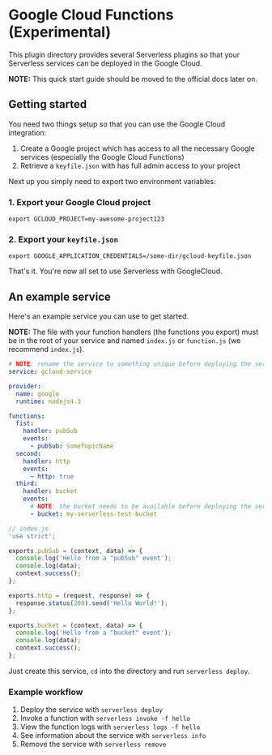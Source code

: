 # Google Cloud Functions (Experimental)

This plugin directory provides several Serverless plugins so that your Serverless
services can be deployed in the Google Cloud.

**NOTE:** This quick start guide should be moved to the official docs later on.

## Getting started

You need two things setup so that you can use the Google Cloud integration:

1. Create a Google project which has access to all the necessary Google services
(especially the Google Cloud Functions)
2. Retrieve a `keyfile.json` with has full admin access to your project

Next up you simply need to export two environment variables:

### 1. Export your Google Cloud project

`export GCLOUD_PROJECT=my-awesome-project123`

### 2. Export your `keyfile.json`

`export GOOGLE_APPLICATION_CREDENTIALS=/some-dir/gcloud-keyfile.json`

That's it. You're now all set to use Serverless with GoogleCloud.

## An example service

Here's an example service you can use to get started.

**NOTE:** The file with your function handlers (the functions you export) must be
in the root of your service and named `index.js` or `function.js` (we recommend `index.js`).

```yml
# NOTE: rename the service to something unique before deploying the service
service: gcloud-service

provider:
  name: google
  runtime: nodejs4.3

functions:
  fist:
    handler: pubSub
    events:
      - pubSub: someTopicName
  second:
    handler: http
    events:
      - http: true
  third:
    handler: bucket
    events:
      # NOTE: the bucket needs to be available before deploying the service
      - bucket: my-serverless-test-bucket
```

```javascript
// index.js
'use strict';

exports.pubSub = (context, data) => {
  console.log('Hello from a "pubSub" event');
  console.log(data);
  context.success();
};

exports.http = (request, response) => {
  response.status(200).send('Hello World!');
};

exports.bucket = (context, data) => {
  console.log('Hello from a "bucket" event');
  console.log(data);
  context.success();
};
```

Just create this service, `cd` into the directory and run `serverless deploy`.

### Example workflow

1. Deploy the service with `serverless deploy`
2. Invoke a function with `serverless invoke -f hello`
3. View the function logs with `serverless logs -f hello`
4. See information about the service with `serverless info`
5. Remove the service with `serverless remove`
